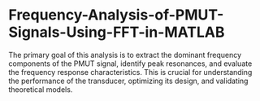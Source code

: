 # Frequency-Analysis-of-PMUT-Signals-Using-FFT-in-MATLAB
The primary goal of this analysis is to extract the dominant frequency components of the PMUT signal, identify peak resonances, and evaluate the frequency response characteristics. This is crucial for understanding the performance of the transducer, optimizing its design, and validating theoretical models.
